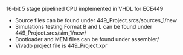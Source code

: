 16-bit 5 stage pipelined CPU implemented in VHDL for ECE449

- Source files can be found under 449_Project.srcs/sources_1/new
- Simulations testing Format B and L can be found under 449_Project.srcs/sim_1/new/
- Bootloader and MEM files can be found under assembler/
- Vivado project file is 449_Project.xpr
  
